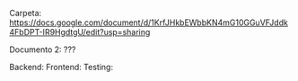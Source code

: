 Carpeta:
https://docs.google.com/document/d/1KrfJHkbEWbbKN4mG10GGuVFJddk4FbDPT-IR9HgdtgU/edit?usp=sharing

Documento 2:
???


Backend:
Frontend:
Testing:
